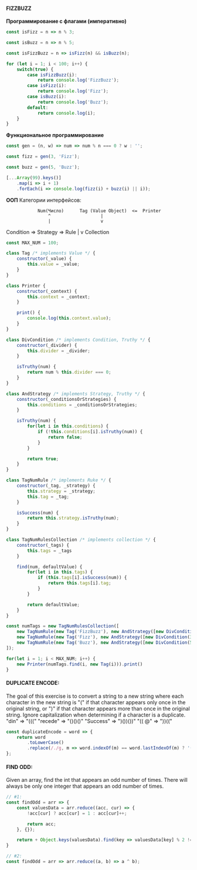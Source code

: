 #### FIZZBUZZ ####

**Программирование с флагами (императивно)**
```js
const isFizz = n => n % 3;

const isBuzz = n => n % 5;

const isFizzBuzz = n => isFizz(n) && isBuzz(n);

for (let i = 1; i < 100; i++) {
    switch(true) {
        case isFizzBuzz(i):
            return console.log('FizzBuzz');
        case isFizz(i):
            return console.log('Fizz');
        case isBuzz(i):
            return console.log('Buzz');
        default:
            return console.log(i);
    }
}
```
**Функциональное программирование**
```js
const gen = (n, w) => num => num % n === 0 ? w : '';

const fizz = gen(3, 'Fizz');

const buzz = gen(5, 'Buzz');

[...Array(99).keys()]
    .map(i => i + 1)
    .forEach(i => console.log(fizz(i) + buzz(i) || i));
```

**ООП**
Категории интерфейсов:

                Num(Число)      Tag (Value Object)  <=  Printer
                    ^                   |
                    |                   v
Condition   =>  Strategy    =>         Rule
                                        |
                                        v
                                    Collection
```js
const MAX_NUM = 100;

class Tag /* implements Value */ {
    constructor(_value) {
        this.value = _value;
    }
}

class Printer {
    constructor(_context) {
        this.context = _context;
    }

    print() {
        console.log(this.context.value);
    }
}

class DivCondition /* implements Condition, Truthy */ {
    constructor(_divider) {
        this.divider = _divider;
    }

    isTruthy(num) {
        return num % this.divider === 0;
    }
}

class AndStrategy /* implements Strategy, Truthy */ {
    constructor(_conditionsOrStrategies) {
        this.conditions = _conditionsOrStrategies;
    }

    isTruthy(num) {
        for(let i in this.conditions) {
            if (!this.conditions[i].isTruthy(num)) {
                return false;
            }
        }

        return true;
    }
}

class TagNumRule /* implements Ruke */ {
    constructor(_tag, _strategy) {
        this.strategy = _strategy;
        this.tag = _tag;
    }

    isSuccess(num) {
        return this.strategy.isTruthy(num);
    }
}

class TagNumRulesCollection /* implements collection */ {
    constructor(_tags) {
        this.tags = _tags
    }

    find(num, defaultValue) {
        for(let i in this.tags) {
            if (this.tags[i].isSuccess(num)) {
                return this.tags[i].tag;
            }
        }

        return defaultValue;
    }
}

const numTags = new TagNumRulesCollection([
    new TagNumRule(new Tag('FizzBuzz'), new AndStrategy([new DivCondition(3), new DivCondition(5)])),
    new TagNumRule(new Tag('Fizz'), new AndStrategy([new DivCondition(3)])),
    new TagNumRule(new Tag('Buzz'), new AndStrategy([new DivCondition(5)]))
]);

for(let i = 1; i < MAX_NUM; i++) {
    new Printer(numTags.find(i, new Tag(i))).print()
}
```

#### DUPLICATE ENCODE: ####

The goal of this exercise is to convert a string to a new string where each character in the new string is "(" if that character appears only once in the original string, or ")" if that character appears more than once in the original string.
Ignore capitalization when determining if a character is a duplicate.
"din"      =>  "((("
"recede"   =>  "()()()"
"Success"  =>  ")())())"
"(( @"     =>  "))(("

```js
const duplicateEncode = word => {
    return word
        .toLowerCase()
        .replace(/./g, m => word.indexOf(m) == word.lastIndexOf(m) ? '(' : ')');
};
```

#### FIND ODD: #### 
Given an array, find the int that appears an odd number of times.
There will always be only one integer that appears an odd number of times.

```js
// #1:
const findOdd = arr => {
    const valuesData = arr.reduce((acc, cur) => {
        !acc[cur] ? acc[cur] = 1 : acc[cur]++;

        return acc;
    }, {});

    return + Object.keys(valuesData).find(key => valuesData[key] % 2 !== 0);
}

// #2:
const findOdd = arr => arr.reduce((a, b) => a ^ b);
```


